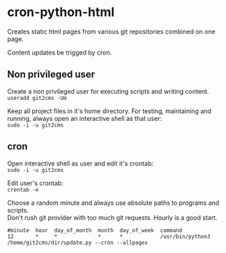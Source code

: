 # cron-python-html
Creates static html pages from various git repositories combined on one page.

Content updates be trigged by cron.


## Non privileged user
Create a non privileged user for executing scripts and writing content.  
`useradd git2cms -Um`


Keep all project files in it's home directory.
For testing, maintaining and running, always open an interactive shell as that user:  
`sudo -i -u git2cms`

## cron
Open interactive shell as user and edit it's crontab:  
`sudo -i -u git2cms`

Edit user's crontab:  
`crontab -e`

Choose a random minute and always use absolute paths to programs and scripts.  
Don't rush git provider with too much git requests. Hourly is a good start.
```
#minute  hour  day_of_month  month  day_of_week  command
12       *     *             *      *            /usr/bin/python3 /home/git2cms/dir/update.py --cron --allpages
```

